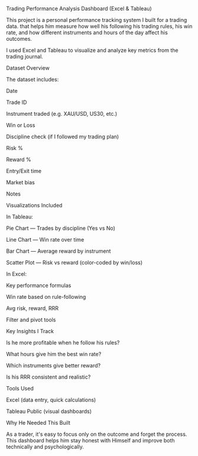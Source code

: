  Trading Performance Analysis Dashboard (Excel & Tableau)

This project is a personal performance tracking system I built for a trading data. that helps him measure how well his following his trading rules, his win rate, and how different instruments and hours of the day affect his outcomes.

I used Excel and Tableau to visualize and analyze key metrics from the trading journal.

 Dataset Overview

The dataset includes:

Date

Trade ID

Instrument traded (e.g. XAU/USD, US30, etc.)

Win or Loss

Discipline check (if I followed my trading plan)

Risk %

Reward %

Entry/Exit time

Market bias

Notes

 Visualizations Included

In Tableau:

 Pie Chart — Trades by discipline (Yes vs No)

 Line Chart — Win rate over time

 Bar Chart — Average reward by instrument

 Scatter Plot — Risk vs reward (color-coded by win/loss)

In Excel:

 Key performance formulas

 Win rate based on rule-following

 Avg risk, reward, RRR

 Filter and pivot tools

 Key Insights I Track

Is he more profitable when he follow his rules?

What hours give him the best win rate?

Which instruments give better reward?

Is his RRR consistent and realistic?

 Tools Used

Excel (data entry, quick calculations)

Tableau Public (visual dashboards)

 Why He Needed This Built 

As a trader, it's easy to focus only on the outcome and forget the process. This dashboard helps him stay honest with Himself and improve both technically and psychologically.
